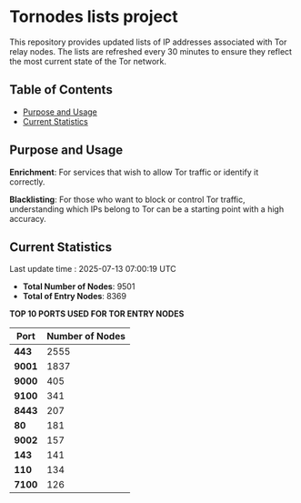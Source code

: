 # Tornodes lists project

This repository provides updated lists of IP addresses associated with Tor relay nodes. The lists are refreshed every 30 minutes to ensure they reflect the most current state of the Tor network.

## Table of Contents

- [Purpose and Usage](#purpose-and-usage)
- [Current Statistics](#current-statistics)


## Purpose and Usage

**Enrichment**: For services that wish to allow Tor traffic or identify it correctly.

**Blacklisting**: For those who want to block or control Tor traffic, understanding which IPs belong to Tor can be a starting point with a high accuracy.

## Current Statistics

Last update time : 2025-07-13 07:00:19 UTC

- **Total Number of Nodes**: 9501
- **Total of Entry Nodes**: 8369

**TOP 10 PORTS USED FOR TOR ENTRY NODES**

| **Port** | **Number of Nodes** |
|------|-----------------|
| **443**   | 2555  |
| **9001**   | 1837  |
| **9000**   | 405  |
| **9100**   | 341  |
| **8443**   | 207  |
| **80**   | 181  |
| **9002**   | 157  |
| **143**   | 141  |
| **110**   | 134  |
| **7100**   | 126  |

